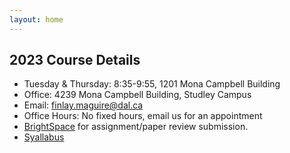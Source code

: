 ```yaml
---
layout: home
---
```


## 2023 Course Details

- Tuesday & Thursday: 8:35-9:55, 1201 Mona Campbell Building
- Office: 4239 Mona Campbell Building, Studley Campus
- Email: finlay.maguire@dal.ca
- Office Hours: No fixed hours, email us for an appointment
- [BrightSpace](https://dal.brightspace.com/d2l/le/content/251023/Home) for assignment/paper review submission.
- [Syallabus](/static_files/Bioinformatics_Algorithms_Syllabus_Winter_2022_2023.pdf)

